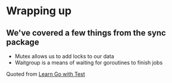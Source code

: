 # Wrapping up
## We've covered a few things from the sync package
- Mutex allows us to add locks to our data
- Waitgroup is a means of waiting for goroutines to finish jobs

Quoted from [Learn Go with Test](https://quii.gitbook.io/learn-go-with-tests/)